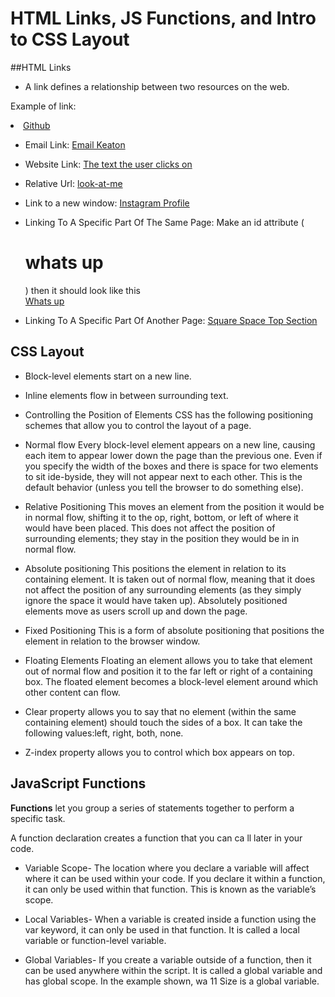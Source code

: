  # HTML Links, JS Functions, and Intro to CSS Layout
 
 ##HTML Links 

 * A link defines a relationship between two resources on the web.


 Example of link:
  <li><a href="https://www.github.com">
      Github</a></li>


* Email Link: <a href="mailto:keaton@example.com">Email Keaton</a>
* Website Link: <a href="http://www.whatever-webpage-you-want-to-go-to.com">The text the user clicks on</a>
* Relative Url: <a href="look-at-me.html">look-at-me</a>
* Link to a new window: <a href="http://www.instagram.com" target="_blank">Instagram Profile</a>
* Linking To A Specific Part Of The Same Page: Make an id attribute (<h1 id="whats up">whats up</h1>) then it should look like this <br>
<a href="#whats up">Whats up</a>

* Linking To A Specific Part Of Another Page: <a href="http:/www.squarespace.com/#top">Square Space Top Section</a>


## CSS Layout

* Block-level elements start on a new line.

* Inline elements flow in between surrounding text.

* Controlling the Position of Elements CSS has the following positioning schemes that allow you to control the layout of a page.

* Normal flow Every block-level element appears on a new line, causing each item to appear lower down the page than the previous one. Even if you      specify the width of the boxes and there is space for two elements to sit ide-byside, they will not appear next to each other. This is the default behavior (unless you tell the browser to do something else).

* Relative Positioning This moves an element from the position it would be in normal flow, shifting it to the op, right, bottom, or left of where it would have been placed. This does not affect the position of surrounding elements; they stay in the position they would be in in normal flow.

* Absolute positioning This positions the element in relation to its containing element. It is taken out of normal flow, meaning that it does not affect the position of any surrounding elements (as they simply ignore the space it would have taken up). Absolutely positioned elements move as users scroll up and down the page.

* Fixed Positioning This is a form of absolute positioning that positions the element in relation to the browser window.

* Floating Elements Floating an element allows you to take that element out of normal flow and position it to the far left or right of a containing box. The floated element becomes a block-level element around which other content can flow.

* Clear property allows you to say that no element (within the same containing element) should touch the sides of a box. It can take the following values:left, right, both, none.

* Z-index property allows you to control which box appears on top.


## JavaScript Functions

**Functions** let you group a series of statements together to perform a specific task.

A function declaration creates a function that you can ca ll later in your code.

* Variable Scope- The location where you declare a variable will affect where it can be used within your code. If you declare it within a function, it can only be used within that function. This is known as the variable’s scope.

* Local Variables- When a variable is created inside a function using the var keyword, it can only be used in that function. It is called a local variable or function-level variable.

* Global Variables- If you create a variable outside of a function, then it can be used anywhere within the script. It is called a global variable and has global scope. In the example shown, wa 11 Size is a global variable.

